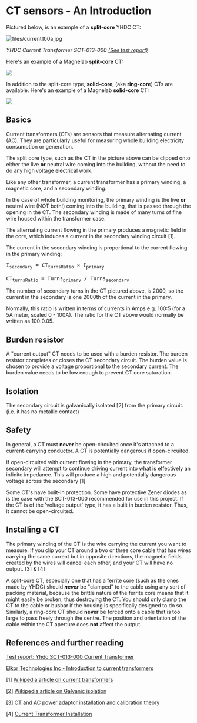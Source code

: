 # CT sensors - An Introduction

Pictured below, is an example of a **split-core** YHDC CT:

![files/current100a.jpg](files/current100a.jpg)

*YHDC Current Transformer SCT-013-000 [(See test report)](yhdc-sct-013-000-ct-sensor-report)*

Here's an example of a Magnelab **split-core** CT:

![](files/SCT-1250_CT.jpg)

In addition to the split-core type, **solid-core**, (aka **ring-core**) CTs are available.
Here's an example of a Magnelab **solid-core** CT:

![](files/solid_core_ct.jpg)

## Basics

Current transformers (CTs) are sensors that measure alternating current (AC). They are particularly useful for measuring whole building electricity consumption or generation.

The split core type, such as the CT in the picture above can be clipped onto either the live **or** neutral wire coming into the building, without the need to do any high voltage electrical work.

Like any other transformer, a current transformer has a primary winding, a magnetic core, and a secondary winding.

In the case of whole building monitoring, the primary winding is the live **or** neutral wire (NOT both!) coming into the building, that is passed through the opening in the CT. The secondary winding is made of many turns of fine wire housed within the transformer case.

The alternating current flowing in the primary produces a magnetic field in the core, which induces a current in the secondary winding circuit [1].

The current in the secondary winding is proportional to the current flowing in the primary winding:

<pre>I<sub>secondary</sub> = CT<sub>turnsRatio</sub> × I<sub>primary</sub>

CT<sub>turnsRatio</sub> = Turns<sub>primary</sub> / Turns<sub>secondary</sub></pre>

The number of secondary turns in the CT pictured above, is 2000, so the current in the secondary is one 2000th of the current in the primary.

Normally, this ratio is written in terms of currents in Amps e.g. 100:5 (for a 5A meter, scaled 0 - 100A). The ratio for the CT above would normally be written as 100:0.05.

## Burden resistor

A "current output" CT needs to be used with a burden resistor. The burden resistor completes or closes the CT secondary circuit. The burden value is chosen to provide a voltage proportional to the secondary current. The burden value needs to be low enough to prevent CT core saturation.

## Isolation

The secondary circuit is galvanically isolated [2] from the primary circuit. (i.e. it has no metallic contact)

## Safety

In general, a CT must **never** be open-circuited once it's attached to a current-carrying conductor.
A CT is potentially dangerous if open-circuited.

If open-circuited with current flowing in the primary, the transformer secondary will attempt to continue driving current into what is effectively an infinite impedance. This will produce a high and potentially dangerous voltage across the secondary [1]

Some CT's have built-in protection. Some have protective Zener diodes as is the case with the SCT-013-000 recommended for use in this project. If the CT is of the 'voltage output' type, it has a built in burden resistor. Thus, it cannot be open-circuited.

## Installing a CT

The primary winding of the CT is the wire carrying the current you want to measure. If you clip your CT around a two or three core cable that has wires carrying the same current but in opposite directions, the magnetic fields created by the wires will cancel each other, and your CT will have no output. [3] & [4]

A split-core CT, especially one that has a ferrite core (such as the ones made by YHDC) should _**never**_ be "clamped" to the cable using any sort of packing material, because the brittle nature of the ferrite core means that it might easily be broken, thus destroying the CT. You should only clamp the CT to the cable or busbar if the housing is specifically designed to do so. Similarly, a ring-core CT should **never** be forced onto a cable that is too large to pass freely through the centre. The position and orientation of the cable within the CT aperture does **not** affect the output.

## References and further reading

[Test report: Yhdc SCT-013-000 Current Transformer](yhdc-sct-013-000-ct-sensor-report)

[Elkor Technologies Inc - Introduction to current transformers](https://www.elkor.net/pdfs/AN0305-Current_Transformers.pdf)

[1] [Wikipedia article on current transformers](https://en.wikipedia.org/wiki/Current_transformer)

[2] [Wikipedia article on Galvanic isolation](https://en.wikipedia.org/wiki/Galvanic_isolation)

[3] [CT and AC power adaptor installation and calibration theory](/electricity-monitoring/ctac/ct-and-ac-power-adaptor-installation-and-calibration-theory)

[4] [Current Transformer Installation](installation)
